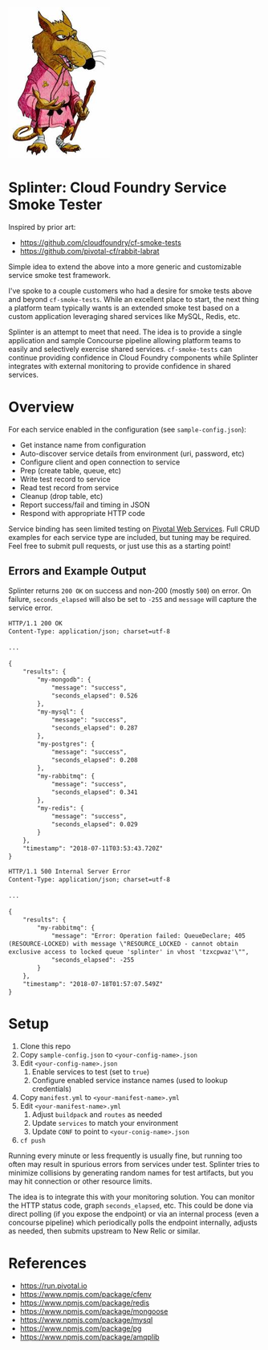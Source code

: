 ![Picture of Master Splinter](https://github.com/deadlysyn/splinter/blob/master/assets/splinter.jpg)

# Splinter: Cloud Foundry Service Smoke Tester

Inspired by prior art:

- https://github.com/cloudfoundry/cf-smoke-tests
- https://github.com/pivotal-cf/rabbit-labrat

Simple idea to extend the above into a more generic and customizable service
smoke test framework.

I've spoke to a couple customers who had a desire for smoke tests above and
beyond `cf-smoke-tests`. While an excellent place to start, the next thing a
platform team typically wants is an extended smoke test based on a custom
application leveraging shared services like MySQL, Redis, etc.

Splinter is an attempt to meet that need. The idea is to provide a single
application and sample Concourse pipeline allowing platform teams to easily
and selectively exercise shared services. `cf-smoke-tests` can continue
providing confidence in Cloud Foundry components while Splinter integrates
with external monitoring to provide confidence in shared services.

# Overview
For each service enabled in the configuration (see `sample-config.json`):

- Get instance name from configuration
- Auto-discover service details from environment (uri, password, etc)
- Configure client and open connection to service
- Prep (create table, queue, etc)
- Write test record to service
- Read test record from service
- Cleanup (drop table, etc)
- Report success/fail and timing in JSON
- Respond with appropriate HTTP code

Service binding has seen limited testing on [Pivotal Web Services](https://run.pivotal.io).
Full CRUD examples for each service type are included, but tuning may be required.
Feel free to submit pull requests, or just use this as a starting point!

## Errors and Example Output

Splinter returns `200 OK` on success and non-200 (mostly `500`) on error. On
failure, `seconds_elapsed` will also be set to `-255` and `message` will
capture the service error.

```
HTTP/1.1 200 OK
Content-Type: application/json; charset=utf-8

...

{
    "results": {
        "my-mongodb": {
            "message": "success",
            "seconds_elapsed": 0.526
        },
        "my-mysql": {
            "message": "success",
            "seconds_elapsed": 0.287
        },
        "my-postgres": {
            "message": "success",
            "seconds_elapsed": 0.208
        },
        "my-rabbitmq": {
            "message": "success",
            "seconds_elapsed": 0.341
        },
        "my-redis": {
            "message": "success",
            "seconds_elapsed": 0.029
        }
    },
    "timestamp": "2018-07-11T03:53:43.720Z"
}
```

```
HTTP/1.1 500 Internal Server Error
Content-Type: application/json; charset=utf-8

...

{
    "results": {
        "my-rabbitmq": {
            "message": "Error: Operation failed: QueueDeclare; 405 (RESOURCE-LOCKED) with message \"RESOURCE_LOCKED - cannot obtain exclusive access to locked queue 'splinter' in vhost 'tzxcpwaz'\"",
            "seconds_elapsed": -255
        }
    },
    "timestamp": "2018-07-18T01:57:07.549Z"
}
```

# Setup

1. Clone this repo
1. Copy `sample-config.json` to `<your-config-name>.json`
1. Edit `<your-config-name>.json`
    1. Enable services to test (set to `true`)
    1. Configure enabled service instance names (used to lookup credentials)
1. Copy `manifest.yml` to `<your-manifest-name>.yml`
1. Edit `<your-manifest-name>.yml`
    1. Adjust `buildpack` and `routes` as needed
    1. Update `services` to match your environment
    1. Update `CONF` to point to `<your-conig-name>.json`
1. `cf push`

Running every minute or less frequently is usually fine, but running too often
may result in spurious errors from services under test. Splinter tries to
minimize collisions by generating random names for test artifacts, but you may
hit connection or other resource limits.

The idea is to integrate this with your monitoring solution. You can monitor
the HTTP status code, graph `seconds_elapsed`, etc. This could be done via
direct polling (if you expose the endpoint) or via an internal process (even
a concourse pipeline) which periodically polls the endpoint internally,
adjusts as needed, then submits upstream to New Relic or similar.

# References

- https://run.pivotal.io
- https://www.npmjs.com/package/cfenv
- https://www.npmjs.com/package/redis
- https://www.npmjs.com/package/mongoose
- https://www.npmjs.com/package/mysql
- https://www.npmjs.com/package/pg
- https://www.npmjs.com/package/amqplib
